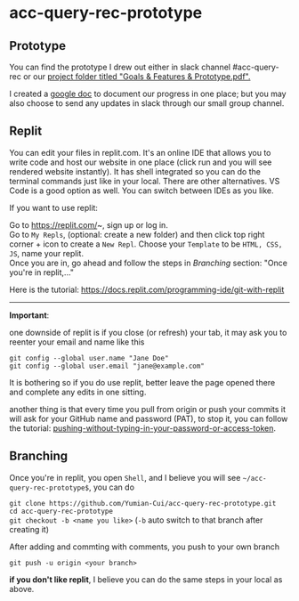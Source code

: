 # acc-query-rec-prototype

## Prototype 

You can find the prototype I drew out either in slack channel #acc-query-rec or our [project folder titled "Goals & Features & Prototype.pdf".](https://drive.google.com/drive/folders/1CMR0Xy9SCVJWOaz0WQ3Iwq-h4reKuRb1)

I created a [google doc](https://docs.google.com/document/d/1A5L7aOEzU7iMtNzmz5nYw6S9Tqn70izcrfP7t_s0Vgw/edit) to document our progress in one place; but you may also choose to send any updates in slack through our small group channel.

## Replit

You can edit your files in replit.com. It's an online IDE that allows you to write code and host our website in one place (click run and you will see rendered website instantly). It has shell integrated so you can do the terminal commands just like in your local. There are other alternatives. VS Code is a good option as well. You can switch between IDEs as you like. 

If you want to use replit:

Go to https://replit.com/~, sign up or log in. \
Go to ```My Repls```, (optional: create a new folder) and then click top right corner + icon to create a ```New Repl```. Choose your ```Template``` to be ```HTML, CSS, JS```, name your replit. \
Once you are in, go ahead and follow the steps in *Branching* section: "Once you're in replit,..."

Here is the tutorial: https://docs.replit.com/programming-ide/git-with-replit

---

**Important**: 

one downside of replit is if you close (or refresh) your tab, it may ask you to reenter your email and name like this

```
git config --global user.name "Jane Doe"
git config --global user.email "jane@example.com"
```

It is bothering so if you do use replit, better leave the page opened there and complete any edits in one sitting. 

another thing is that every time you pull from origin or push your commits it will ask for your GitHub name and password (PAT), to stop it, you can follow the tutorial: [pushing-without-typing-in-your-password-or-access-token](https://docs.replit.com/programming-ide/git-with-replit#pushing-without-typing-in-your-password-or-access-token).

## Branching

Once you're in replit, you open ```Shell```, and I believe you will see ```~/acc-query-rec-prototype$```, you can do

```git clone https://github.com/Yumian-Cui/acc-query-rec-prototype.git``` \
```cd acc-query-rec-prototype``` \
```git checkout -b <name you like>``` (```-b``` auto switch to that branch after creating it)

After adding and commting with comments, you push to your own branch

```git push -u origin <your branch>```

**if you don't like replit**, I believe you can do the same steps in your local as above. 


